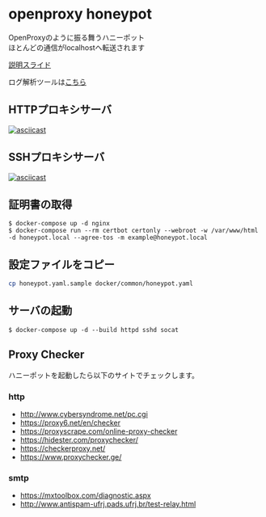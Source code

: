 # openproxy honeypot

OpenProxyのように振る舞うハニーポット  
ほとんどの通信がlocalhostへ転送されます  

[説明スライド](https://speakerdeck.com/tatsui/openproxyxing-hanihotuto-proxypot)

ログ解析ツールは[こちら](https://github.com/phishing-hunter/proxypot-analyzer)

## HTTPプロキシサーバ
[![asciicast](https://asciinema.org/a/550329.svg)](https://asciinema.org/a/550329)

## SSHプロキシサーバ
[![asciicast](https://asciinema.org/a/550328.svg)](https://asciinema.org/a/550328)

## 証明書の取得
```
$ docker-compose up -d nginx
$ docker-compose run --rm certbot certonly --webroot -w /var/www/html -d honeypot.local --agree-tos -m example@honeypot.local
```

## 設定ファイルをコピー
```bash
cp honeypot.yaml.sample docker/common/honeypot.yaml
```

## サーバの起動
```
$ docker-compose up -d --build httpd sshd socat
```

## Proxy Checker

ハニーポットを起動したら以下のサイトでチェックします。  

### http
* http://www.cybersyndrome.net/pc.cgi
* https://proxy6.net/en/checker
* https://proxyscrape.com/online-proxy-checker
* https://hidester.com/proxychecker/
* https://checkerproxy.net/
* https://www.proxychecker.ge/

### smtp
* https://mxtoolbox.com/diagnostic.aspx
* http://www.antispam-ufrj.pads.ufrj.br/test-relay.html

